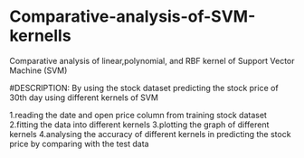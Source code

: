 # Comparative-analysis-of-SVM-kernells 
Comparative analysis of linear,polynomial, and RBF kernel of Support Vector Machine (SVM)

#DESCRIPTION:
By using the stock dataset predicting the stock price of 30th day using different kernels of SVM

1.reading the date and open price column from training stock dataset
2.fitting the data into different kernels
3.plotting the graph of different kernels
4.analysing the accuracy of different kernels in predicting the stock price by comparing with the test data

